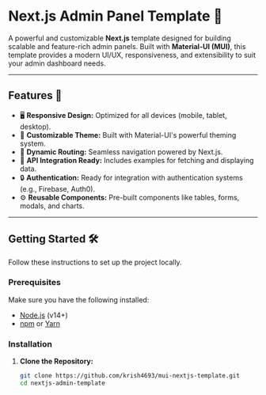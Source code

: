 # Next.js Admin Panel Template 🚀

A powerful and customizable **Next.js** template designed for building scalable and feature-rich admin panels. Built with **Material-UI (MUI)**, this template provides a modern UI/UX, responsiveness, and extensibility to suit your admin dashboard needs.

---

## Features 🌟

- 🖥️ **Responsive Design:** Optimized for all devices (mobile, tablet, desktop).  
- 🎨 **Customizable Theme:** Built with Material-UI's powerful theming system.  
- 🔗 **Dynamic Routing:** Seamless navigation powered by Next.js.  
- 🚀 **API Integration Ready:** Includes examples for fetching and displaying data.  
- 🔒 **Authentication:** Ready for integration with authentication systems (e.g., Firebase, Auth0).  
- ⚙️ **Reusable Components:** Pre-built components like tables, forms, modals, and charts.  

---

<!-- ## Demo 💻

[Live Demo Link](#) (Replace with a live link if hosted)

--- -->

## Getting Started 🛠️

Follow these instructions to set up the project locally.

### Prerequisites

Make sure you have the following installed:

- [Node.js](https://nodejs.org/) (v14+)
- [npm](https://www.npmjs.com/) or [Yarn](https://yarnpkg.com/)

### Installation

1. **Clone the Repository:**
   ```bash
   git clone https://github.com/krish4693/mui-nextjs-template.git
   cd nextjs-admin-template
